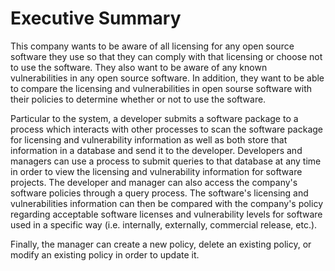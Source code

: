 # Executive Summary

This company wants to be aware of all licensing for any open source software they use so that they can comply with that 
licensing or choose not to use the software. They also want to be aware of any known vulnerabilities in any open source software. 
In addition, they want to be able to compare the licensing and vulnerabilities in open sourse software with their policies to determine whether 
or not to use the software.

Particular to the system, a developer submits a software package to a process which interacts with other processes to scan the software package for licensing and
vulnerability information as well as both store that information in a database and send it to the developer. Developers and managers
can use a process to submit queries to that database at any time in order to view the licensing and vulnerability information for
software projects. The developer and manager can also access the company's
software policies through a query process. The software's licensing and vulnerabilities information can then be compared with the
company's policy regarding acceptable software licenses and vulnerability levels for software used in a specific way (i.e. internally, 
externally, commercial release, etc.).

Finally, the manager can create a new policy, delete an existing policy, or modify an existing policy in order to update it.
